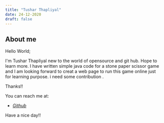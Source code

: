 ```yaml
---
title: "Tushar Thapliyal"
date: 24-12-2020
draft: false
---
```


## About me
Hello World;

I'm Tushar Thapliyal new to the world of opensource and git hub.
Hope to learn more.
I have written simple java code for a stone paper scissor game and  I am looking forward to creat a web page to run this game online just for learning purpose. i need some contribution .

Thanks!!

You can reach me at:

 - [*Github*](https://github.com/TusharThapliyal)

Have a nice day!!